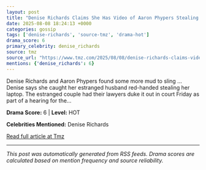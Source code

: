 ```yaml
---
layout: post
title: "Denise Richards Claims She Has Video of Aaron Phypers Stealing Her Laptop""
date: 2025-08-08 18:24:13 +0000
categories: gossip
tags: ['denise-richards', 'source-tmz', 'drama-hot']
drama_score: 6
primary_celebrity: denise_richards
source: tmz
source_url: "https://www.tmz.com/2025/08/08/denise-richards-claims-video-aaron-phypers-stealing-laptop/""
mentions: {'denise_richards': 6}
---
```


Denise Richards and Aaron Phypers found some more mud to sling ... Denise says she caught her estranged husband red-handed stealing her laptop. The estranged couple had their lawyers duke it out in court Friday as part of a hearing for the…

**Drama Score:** 6 | **Level:** HOT

**Celebrities Mentioned:** Denise Richards

[Read full article at Tmz](https://www.tmz.com/2025/08/08/denise-richards-claims-video-aaron-phypers-stealing-laptop/)

---
*This post was automatically generated from RSS feeds. Drama scores are calculated based on mention frequency and source reliability.*
